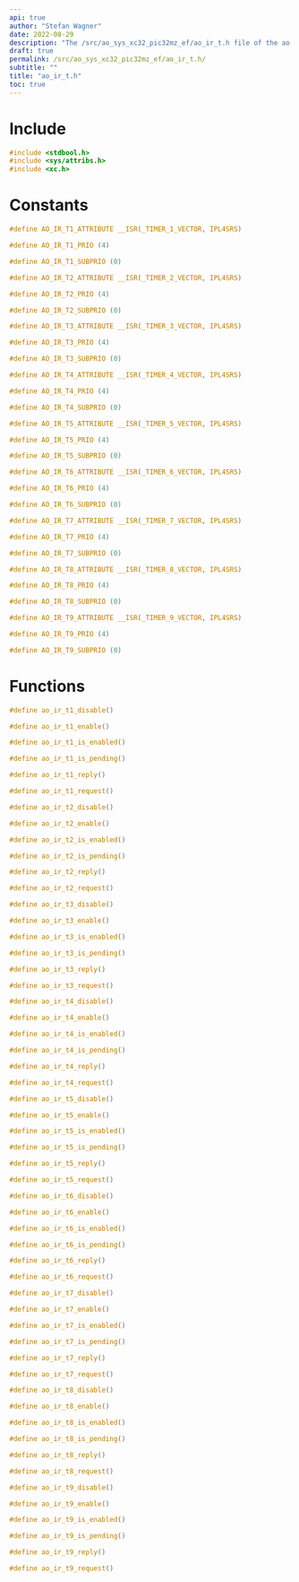```yaml
---
api: true
author: "Stefan Wagner"
date: 2022-08-29
description: "The /src/ao_sys_xc32_pic32mz_ef/ao_ir_t.h file of the ao real-time operating system."
draft: true
permalink: /src/ao_sys_xc32_pic32mz_ef/ao_ir_t.h/
subtitle: ""
title: "ao_ir_t.h"
toc: true
---
```


# Include

```c
#include <stdbool.h>
#include <sys/attribs.h>
#include <xc.h>
```

# Constants

```c
#define AO_IR_T1_ATTRIBUTE __ISR(_TIMER_1_VECTOR, IPL4SRS)
```

```c
#define AO_IR_T1_PRIO (4)
```

```c
#define AO_IR_T1_SUBPRIO (0)
```

```c
#define AO_IR_T2_ATTRIBUTE __ISR(_TIMER_2_VECTOR, IPL4SRS)
```

```c
#define AO_IR_T2_PRIO (4)
```

```c
#define AO_IR_T2_SUBPRIO (0)
```

```c
#define AO_IR_T3_ATTRIBUTE __ISR(_TIMER_3_VECTOR, IPL4SRS)
```

```c
#define AO_IR_T3_PRIO (4)
```

```c
#define AO_IR_T3_SUBPRIO (0)
```

```c
#define AO_IR_T4_ATTRIBUTE __ISR(_TIMER_4_VECTOR, IPL4SRS)
```

```c
#define AO_IR_T4_PRIO (4)
```

```c
#define AO_IR_T4_SUBPRIO (0)
```

```c
#define AO_IR_T5_ATTRIBUTE __ISR(_TIMER_5_VECTOR, IPL4SRS)
```

```c
#define AO_IR_T5_PRIO (4)
```

```c
#define AO_IR_T5_SUBPRIO (0)
```

```c
#define AO_IR_T6_ATTRIBUTE __ISR(_TIMER_6_VECTOR, IPL4SRS)
```

```c
#define AO_IR_T6_PRIO (4)
```

```c
#define AO_IR_T6_SUBPRIO (0)
```

```c
#define AO_IR_T7_ATTRIBUTE __ISR(_TIMER_7_VECTOR, IPL4SRS)
```

```c
#define AO_IR_T7_PRIO (4)
```

```c
#define AO_IR_T7_SUBPRIO (0)
```

```c
#define AO_IR_T8_ATTRIBUTE __ISR(_TIMER_8_VECTOR, IPL4SRS)
```

```c
#define AO_IR_T8_PRIO (4)
```

```c
#define AO_IR_T8_SUBPRIO (0)
```

```c
#define AO_IR_T9_ATTRIBUTE __ISR(_TIMER_9_VECTOR, IPL4SRS)
```

```c
#define AO_IR_T9_PRIO (4)
```

```c
#define AO_IR_T9_SUBPRIO (0)
```

# Functions

```c
#define ao_ir_t1_disable()
```

```c
#define ao_ir_t1_enable()
```

```c
#define ao_ir_t1_is_enabled()
```

```c
#define ao_ir_t1_is_pending()
```

```c
#define ao_ir_t1_reply()
```

```c
#define ao_ir_t1_request()
```

```c
#define ao_ir_t2_disable()
```

```c
#define ao_ir_t2_enable()
```

```c
#define ao_ir_t2_is_enabled()
```

```c
#define ao_ir_t2_is_pending()
```

```c
#define ao_ir_t2_reply()
```

```c
#define ao_ir_t2_request()
```

```c
#define ao_ir_t3_disable()
```

```c
#define ao_ir_t3_enable()
```

```c
#define ao_ir_t3_is_enabled()
```

```c
#define ao_ir_t3_is_pending()
```

```c
#define ao_ir_t3_reply()
```

```c
#define ao_ir_t3_request()
```

```c
#define ao_ir_t4_disable()
```

```c
#define ao_ir_t4_enable()
```

```c
#define ao_ir_t4_is_enabled()
```

```c
#define ao_ir_t4_is_pending()
```

```c
#define ao_ir_t4_reply()
```

```c
#define ao_ir_t4_request()
```

```c
#define ao_ir_t5_disable()
```

```c
#define ao_ir_t5_enable()
```

```c
#define ao_ir_t5_is_enabled()
```

```c
#define ao_ir_t5_is_pending()
```

```c
#define ao_ir_t5_reply()
```

```c
#define ao_ir_t5_request()
```

```c
#define ao_ir_t6_disable()
```

```c
#define ao_ir_t6_enable()
```

```c
#define ao_ir_t6_is_enabled()
```

```c
#define ao_ir_t6_is_pending()
```

```c
#define ao_ir_t6_reply()
```

```c
#define ao_ir_t6_request()
```

```c
#define ao_ir_t7_disable()
```

```c
#define ao_ir_t7_enable()
```

```c
#define ao_ir_t7_is_enabled()
```

```c
#define ao_ir_t7_is_pending()
```

```c
#define ao_ir_t7_reply()
```

```c
#define ao_ir_t7_request()
```

```c
#define ao_ir_t8_disable()
```

```c
#define ao_ir_t8_enable()
```

```c
#define ao_ir_t8_is_enabled()
```

```c
#define ao_ir_t8_is_pending()
```

```c
#define ao_ir_t8_reply()
```

```c
#define ao_ir_t8_request()
```

```c
#define ao_ir_t9_disable()
```

```c
#define ao_ir_t9_enable()
```

```c
#define ao_ir_t9_is_enabled()
```

```c
#define ao_ir_t9_is_pending()
```

```c
#define ao_ir_t9_reply()
```

```c
#define ao_ir_t9_request()
```

